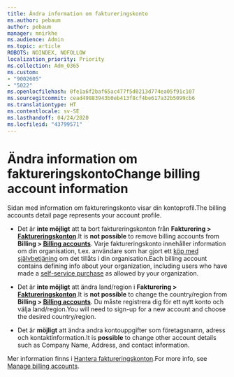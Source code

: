 ```yaml
---
title: Ändra information om faktureringskonto
ms.author: pebaum
author: pebaum
manager: mnirkhe
ms.audience: Admin
ms.topic: article
ROBOTS: NOINDEX, NOFOLLOW
localization_priority: Priority
ms.collection: Adm_O365
ms.custom:
- "9002605"
- "5022"
ms.openlocfilehash: 0fe1a6f2baf65ac477f5d0213d774ea05f91c107
ms.sourcegitcommit: cead49883943b0eb413f8cf4be617a32b5099cb6
ms.translationtype: HT
ms.contentlocale: sv-SE
ms.lasthandoff: 04/24/2020
ms.locfileid: "43799571"
---
```

# <a name="change-billing-account-information"></a><span data-ttu-id="81795-102">Ändra information om faktureringskonto</span><span class="sxs-lookup"><span data-stu-id="81795-102">Change billing account information</span></span>

<span data-ttu-id="81795-103">Sidan med information om faktureringskonto visar din kontoprofil.</span><span class="sxs-lookup"><span data-stu-id="81795-103">The billing accounts detail page represents your account profile.</span></span>

- <span data-ttu-id="81795-104">Det är **inte möjligt** att ta bort faktureringskonton från **Fakturering > [Faktureringskonton](https://go.microsoft.com/fwlink/p/?linkid=2084771)**.</span><span class="sxs-lookup"><span data-stu-id="81795-104">It is **not possible** to remove billing accounts from **Billing > [Billing accounts](https://go.microsoft.com/fwlink/p/?linkid=2084771)**.</span></span> <span data-ttu-id="81795-105">Varje faktureringskonto innehåller information om din organisation, t.ex. användare som har gjort ett [köp med självbetjäning](https://docs.microsoft.com/microsoft-365/commerce/subscriptions/manage-self-service-purchases-admins) om det tillåts i din organisation.</span><span class="sxs-lookup"><span data-stu-id="81795-105">Each billing account contains defining info about your organization, including users who have made a [self-service purchase](https://docs.microsoft.com/microsoft-365/commerce/subscriptions/manage-self-service-purchases-admins) as allowed by your organization.</span></span> 

- <span data-ttu-id="81795-106">Det är **inte möjligt** att ändra land/region i **Fakturering > [Faktureringskonton](https://go.microsoft.com/fwlink/p/?linkid=2084771)**.</span><span class="sxs-lookup"><span data-stu-id="81795-106">It is **not possible** to change the country/region from **Billing > [Billing accounts](https://go.microsoft.com/fwlink/p/?linkid=2084771)**.</span></span> <span data-ttu-id="81795-107">Du måste registrera dig för ett nytt konto och välja land/region.</span><span class="sxs-lookup"><span data-stu-id="81795-107">You will need to sign-up for a new account and choose the desired country/region.</span></span> 

- <span data-ttu-id="81795-108">Det är **möjligt** att ändra andra kontouppgifter som företagsnamn, adress och kontaktinformation.</span><span class="sxs-lookup"><span data-stu-id="81795-108">It is **possible** to change other account details such as Company Name, Address, and contact information.</span></span> 

<span data-ttu-id="81795-109">Mer information finns i [Hantera faktureringskonton](https://docs.microsoft.com/microsoft-365/commerce/manage-billing-accounts).</span><span class="sxs-lookup"><span data-stu-id="81795-109">For more info, see [Manage billing accounts](https://docs.microsoft.com/microsoft-365/commerce/manage-billing-accounts).</span></span> 
